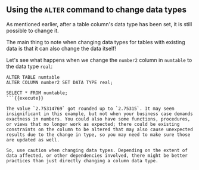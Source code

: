 ## Using the `ALTER` command to change data types

As mentioned earlier, after a table column's data type has been set, it is 
still possible to change it.  

The main thing to note when changing data types for tables with existing data 
is that it can also change the data itself!

Let's see what happens when we change the `number2` column in `numtable` to the data type `real`:

```
ALTER TABLE numtable
ALTER COLUMN number2 SET DATA TYPE real;

SELECT * FROM numtable;
```{{execute}}

The value `2.75314769` got rounded up to `2.75315`. It may seem insignificant in this example, but not when your business case demands exactness in numbers. You could also have some functions, procedures, or views that no longer work as expected; there could be existing constraints on the column to be altered that may also cause unexpected results due to the change in type, so you may need to make sure those are updated as well.

So, use caution when changing data types. Depending on the extent of data affected, or other dependencies involved, there might be better practices than just directly changing a column data type.
